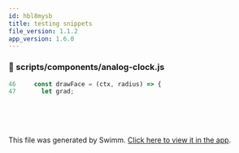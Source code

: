 ```yaml
---
id: hbl8mysb
title: testing snippets
file_version: 1.1.2
app_version: 1.6.0
---
```



<!-- NOTE-swimm-snippet: the lines below link your snippet to Swimm -->
### 📄 scripts/components/analog-clock.js
```javascript
46     const drawFace = (ctx, radius) => {
47       let grad;
```

<br/>

<br/>

<br/>

This file was generated by Swimm. [Click here to view it in the app](https://swimm-web-app.web.app/repos/Z2l0aHViJTNBJTNBc21hcnQtbWlycm9yJTNBJTNBSWRpdFllZ2VyU3dpbW0=/docs/hbl8mysb).
